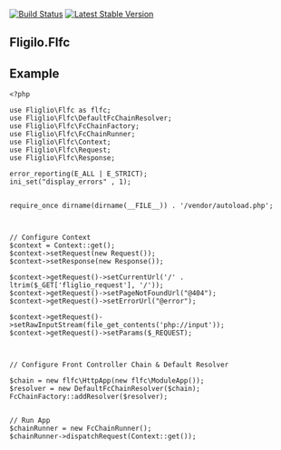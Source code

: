 [![Build Status](https://travis-ci.org/fliglio/flfc.svg?branch=master)](https://travis-ci.org/fliglio/flfc)
[![Latest Stable Version](https://poser.pugx.org/fliglio/flfc/v/stable.svg)](https://packagist.org/packages/fliglio/flfc)

## Fligilo.Flfc


## Example

	<?php

	use Fliglio\Flfc as flfc;
	use Fliglio\Flfc\DefaultFcChainResolver;
	use Fliglio\Flfc\FcChainFactory;
	use Fliglio\Flfc\FcChainRunner;
	use Fliglio\Flfc\Context;
	use Fliglio\Flfc\Request;
	use Fliglio\Flfc\Response;

	error_reporting(E_ALL | E_STRICT);
	ini_set("display_errors" , 1);


	require_once dirname(dirname(__FILE__)) . '/vendor/autoload.php';



	// Configure Context
	$context = Context::get();
	$context->setRequest(new Request());
	$context->setResponse(new Response());

	$context->getRequest()->setCurrentUrl('/' . ltrim($_GET['fliglio_request'], '/'));
	$context->getRequest()->setPageNotFoundUrl("@404");
	$context->getRequest()->setErrorUrl("@error");

	$context->getRequest()->setRawInputStream(file_get_contents('php://input'));
	$context->getRequest()->setParams($_REQUEST);



	// Configure Front Controller Chain & Default Resolver

	$chain = new flfc\HttpApp(new flfc\ModuleApp());
	$resolver = new DefaultFcChainResolver($chain);
	FcChainFactory::addResolver($resolver);


	// Run App
	$chainRunner = new FcChainRunner();
	$chainRunner->dispatchRequest(Context::get());
